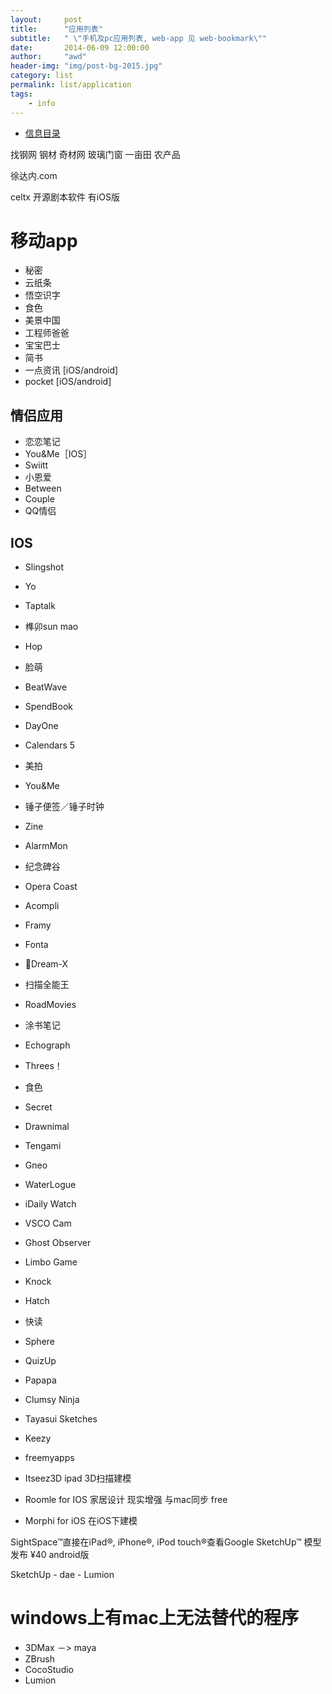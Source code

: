 ```yaml
---
layout:     post
title:      "应用列表"
subtitle:   " \"手机及pc应用列表, web-app 见 web-bookmark\""
date:       2014-06-09 12:00:00
author:     "awd"
header-img: "img/post-bg-2015.jpg"
category: list
permalink: list/application
tags:
    - info
---
```

- [信息目录](/info/)

找钢网 	钢材
奇材网	玻璃门窗
一亩田  	农产品


徐达内.com

celtx 开源剧本软件
有iOS版





# 移动app

- 秘密
- 云纸条
- 悟空识字
- 食色
- 美景中国
- 工程师爸爸
- 宝宝巴士
- 简书
- 一点资讯  [iOS/android]
- pocket   [iOS/android]

## 情侣应用
- 恋恋笔记
- You&Me［IOS］
- Swiitt
- 小恩爱
- Between
- Couple
- QQ情侣

## IOS
- Slingshot
- Yo
- Taptalk
- 榫卯sun mao
- Hop
- 脸萌
- BeatWave
- SpendBook
- DayOne
- Calendars 5
- 美拍
- You&Me
- 锤子便签／锤子时钟
- Zine
- AlarmMon
- 纪念碑谷
- Opera Coast
- Acompli
- Framy
- Fonta
- Dream-X
- 扫描全能王
- RoadMovies
- 涂书笔记
- Echograph
- Threes！
- 食色
- Secret
- Drawnimal
- Tengami
- Gneo
- WaterLogue
- iDaily Watch
- VSCO Cam
- Ghost Observer
- Limbo Game
- Knock
- Hatch
- 快读
- Sphere
- QuizUp
- Papapa
- Clumsy Ninja
- Tayasui Sketches
- Keezy

- freemyapps


- Itseez3D  ipad 3D扫描建模


- Roomle for IOS
	家居设计
	现实增强
	与mac同步
	free
- Morphi for iOS
	在iOS下建模

SightSpace™直接在iPad®, iPhone®,  iPod touch®查看Google SketchUp™ 模型发布
¥40
android版


SketchUp - dae - Lumion




# windows上有mac上无法替代的程序
- 3DMax －> maya
- ZBrush
- CocoStudio
- Lumion


